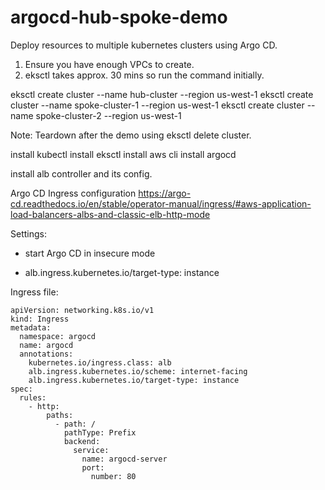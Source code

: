 # argocd-hub-spoke-demo
Deploy resources to multiple kubernetes clusters using Argo CD.

1. Ensure you have enough VPCs to create.
2. eksctl takes approx. 30 mins so run the command initially.

eksctl create cluster --name hub-cluster --region us-west-1
eksctl create cluster --name spoke-cluster-1 --region us-west-1
eksctl create cluster --name spoke-cluster-2 --region us-west-1

Note: Teardown after the demo using eksctl delete cluster.

install kubectl
install eksctl
install aws cli
install argocd

install alb controller and its config.

Argo CD Ingress configuration
https://argo-cd.readthedocs.io/en/stable/operator-manual/ingress/#aws-application-load-balancers-albs-and-classic-elb-http-mode

Settings:

- start Argo CD in insecure mode

- alb.ingress.kubernetes.io/target-type: instance

Ingress file:

```
apiVersion: networking.k8s.io/v1
kind: Ingress
metadata:
  namespace: argocd
  name: argocd
  annotations:
    kubernetes.io/ingress.class: alb
    alb.ingress.kubernetes.io/scheme: internet-facing
    alb.ingress.kubernetes.io/target-type: instance
spec:
  rules:
    - http:
        paths:
          - path: /
            pathType: Prefix
            backend:
              service:
                name: argocd-server
                port:
                  number: 80
```